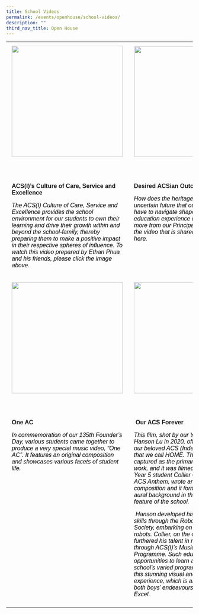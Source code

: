 ```yaml
---
title: School Videos
permalink: /events/openhouse/school-videos/
description: ""
third_nav_title: Open House
---
```

<table width="100%" style="box-sizing: border-box; border-collapse: collapse; min-width: 500px; margin-top: 0px; color: rgb(0, 0, 0); font-family: Arial, sans-serif; font-size: 16px; font-style: normal; font-variant-ligatures: normal; font-variant-caps: normal; font-weight: 400; letter-spacing: normal; orphans: 2; text-align: start; text-transform: none; white-space: normal; widows: 2; word-spacing: 0px; -webkit-text-stroke-width: 0px; text-decoration-thickness: initial; text-decoration-style: initial; text-decoration-color: initial;"><tbody style="box-sizing: border-box; margin-top: 0px;"><tr style="box-sizing: border-box; margin-top: 0px;"><td width="33%" style="box-sizing: border-box; border-collapse: collapse; padding: 10px 15px; line-height: 18px; margin-top: 0px;"><a href="https://youtu.be/NE_3gusdW2whttps://youtu.be/NE_3gusdW2w" target="_blank" rel="noopener noreferrer" style="box-sizing: border-box; background-color: transparent; font-size: 1em; font-family: Arial, sans-serif !important; text-decoration: none; margin-top: 0px;"><img loading="lazy" class="aligncenter wp-image-17665 size-medium" src="https://www.acsindep.moe.edu.sg/wp-content/uploads/2021/05/ACS-Culture-300x159.jpg" alt="" width="300" height="159" srcset="/wp-content/uploads/2021/05/ACS-Culture-300x159.jpg 300w, /wp-content/uploads/2021/05/ACS-Culture-1024x542.jpg 1024w, /wp-content/uploads/2021/05/ACS-Culture-768x407.jpg 768w, /wp-content/uploads/2021/05/ACS-Culture.jpg 1280w" sizes="(max-width: 300px) 100vw, 300px" style="box-sizing: border-box; border-style: none; max-width: 100%; height: auto; display: block; margin: 0px auto 5px; clear: both;"></a><p style="box-sizing: border-box;"></p><p style="box-sizing: border-box;">&nbsp;</p></td><td width="33%" style="box-sizing: border-box; border-collapse: collapse; padding: 10px 15px; line-height: 18px;"><a href="https://youtu.be/zwO0XDBeYCg" target="_blank" rel="noopener noreferrer" style="box-sizing: border-box; background-color: transparent; font-size: 1em; font-family: Arial, sans-serif !important; text-decoration: none; margin-top: 0px;"><img loading="lazy" class="aligncenter wp-image-17074 size-full" src="https://www.acsindep.moe.edu.sg/wp-content/uploads/2021/04/Desired-ACSian-Outcomes-e1622169833756.jpg" alt="" width="299" height="159" style="box-sizing: border-box; border-style: none; max-width: 100%; height: auto; display: block; margin: 0px auto 5px; clear: both;"></a><p style="box-sizing: border-box;"></p><p style="box-sizing: border-box;">&nbsp;</p></td></tr><tr style="box-sizing: border-box;"><td style="box-sizing: border-box; border-collapse: collapse; padding: 10px 15px; line-height: 18px; margin-top: 0px; vertical-align: top;"><a href="https://youtu.be/NE_3gusdW2whttps://youtu.be/NE_3gusdW2w" target="_blank" rel="noopener noreferrer" style="box-sizing: border-box; background-color: transparent; font-size: 1em; font-family: Arial, sans-serif !important; text-decoration: none; margin-top: 0px;"><strong style="box-sizing: border-box; font-weight: bolder; margin-top: 0px;">ACS(I)’s Culture of Care, Service and Excellence</strong></a><p style="box-sizing: border-box;"></p><p style="box-sizing: border-box;"><em style="box-sizing: border-box; margin-top: 0px;">The ACS(I) Culture of Care, Service and Excellence provides the school environment for our students to own their learning and drive their growth within and beyond the school-family, thereby preparing them to make a positive impact in their respective spheres of influence. To watch this video prepared by Ethan Phua and his friends, please click the image above.</em></p></td><td style="box-sizing: border-box; border-collapse: collapse; padding: 10px 15px; line-height: 18px; vertical-align: top;"><a href="https://youtu.be/zwO0XDBeYCg" target="_blank" rel="noopener noreferrer" style="box-sizing: border-box; background-color: transparent; font-size: 1em; font-family: Arial, sans-serif !important; text-decoration: none; margin-top: 0px;"><strong style="box-sizing: border-box; font-weight: bolder; margin-top: 0px;">Desired&nbsp;ACSian Outcomes&nbsp;</strong></a><p style="box-sizing: border-box;"></p><div style="box-sizing: border-box;"><div style="box-sizing: border-box; margin-top: 0px;"><em style="box-sizing: border-box; margin-top: 0px;">How does the heritage of ACS and the uncertain future that our students will have to navigate shape and drive the education experience in ACS(I)? Find out more from our Principal’s talk, and view the video that is shared in his presentation here.</em></div></div><p style="box-sizing: border-box;">&nbsp;</p></td></tr><tr style="box-sizing: border-box;"><td style="box-sizing: border-box; border-collapse: collapse; padding: 10px 15px; line-height: 18px; margin-top: 0px;"><a href="https://youtu.be/k6gpoKzOCps" target="_blank" rel="noopener noreferrer" style="box-sizing: border-box; background-color: transparent; font-size: 1em; font-family: Arial, sans-serif !important; text-decoration: none; margin-top: 0px;"><img loading="lazy" class="aligncenter wp-image-17073 size-full" src="https://www.acsindep.moe.edu.sg/wp-content/uploads/2021/04/One-AC-1-e1622169722572.jpg" alt="" width="300" height="159" style="box-sizing: border-box; border-style: none; max-width: 100%; height: auto; display: block; margin: 0px auto 5px; clear: both;"></a><p style="box-sizing: border-box;"></p><p style="box-sizing: border-box;">&nbsp;</p></td><td style="box-sizing: border-box; border-collapse: collapse; padding: 10px 15px; line-height: 18px;"><a href="https://www.youtube.com/watch?v=byysKM_y4o8" target="_blank" rel="noopener noreferrer" style="box-sizing: border-box; background-color: transparent; font-size: 1em; font-family: Arial, sans-serif !important; text-decoration: none; margin-top: 0px;"><img loading="lazy" class="aligncenter wp-image-17072 size-full" src="https://www.acsindep.moe.edu.sg/wp-content/uploads/2021/04/Our-ACS-Forever-e1622169803689.jpg" alt="" width="300" height="159" style="box-sizing: border-box; border-style: none; max-width: 100%; height: auto; display: block; margin: 0px auto 5px; clear: both;"></a><p style="box-sizing: border-box;"></p><p style="box-sizing: border-box;">&nbsp;</p></td></tr><tr style="box-sizing: border-box;"><td style="box-sizing: border-box; border-collapse: collapse; padding: 10px 15px; line-height: 18px; margin-top: 0px; vertical-align: top;"><a href="https://youtu.be/k6gpoKzOCps" target="_blank" rel="noopener noreferrer" style="box-sizing: border-box; background-color: transparent; font-size: 1em; font-family: Arial, sans-serif !important; text-decoration: none; margin-top: 0px;"><strong style="box-sizing: border-box; font-weight: bolder; margin-top: 0px;">One AC</strong></a><p style="box-sizing: border-box;"></p><p style="box-sizing: border-box;"><em style="box-sizing: border-box; margin-top: 0px;">In commemoration of our 135th Founder’s Day, various students came together to produce a very special music video, “One AC”. It features an original composition and showcases various facets of student life.</em></p></td><td style="box-sizing: border-box; border-collapse: collapse; padding: 10px 15px; line-height: 18px; vertical-align: top;">&nbsp;<a href="https://www.youtube.com/watch?v=byysKM_y4o8" target="_blank" rel="noopener noreferrer" style="box-sizing: border-box; background-color: transparent; font-size: 1em; font-family: Arial, sans-serif !important; text-decoration: none; margin-top: 0px;"><strong style="box-sizing: border-box; font-weight: bolder; margin-top: 0px;">Our ACS Forever</strong></a><p style="box-sizing: border-box;"></p><p style="box-sizing: border-box;"><em style="box-sizing: border-box; margin-top: 0px;">This film, shot by our Year 5 student Hanson Lu in 2020, offers a glimpse into our beloved ACS (Independent) campus that we call HOME. The school campus is captured as the primary subject in this work, and it was filmed during COVID-19. Year 5 student Collier Ow, inspired by the ACS Anthem, wrote an original composition and it forms the motif and aural background in this first-ever aerial feature of the school.</em></p><p style="box-sizing: border-box;"><em style="box-sizing: border-box; margin-top: 0px;">&nbsp;</em><em style="box-sizing: border-box;">Hanson developed his aerial videography skills through the Robotics Technology Society, embarking on similar work with robots. Collier, on the other hand, furthered his talent in music composition through ACS(I)’s Music Elective Programme. Such educational opportunities to learn and grow from the school’s varied programmes culminated in this stunning visual and auditory experience, which is also an expression of both boys’ endeavours to Care, Serve and Excel.</em></p></td></tr></tbody></table>

